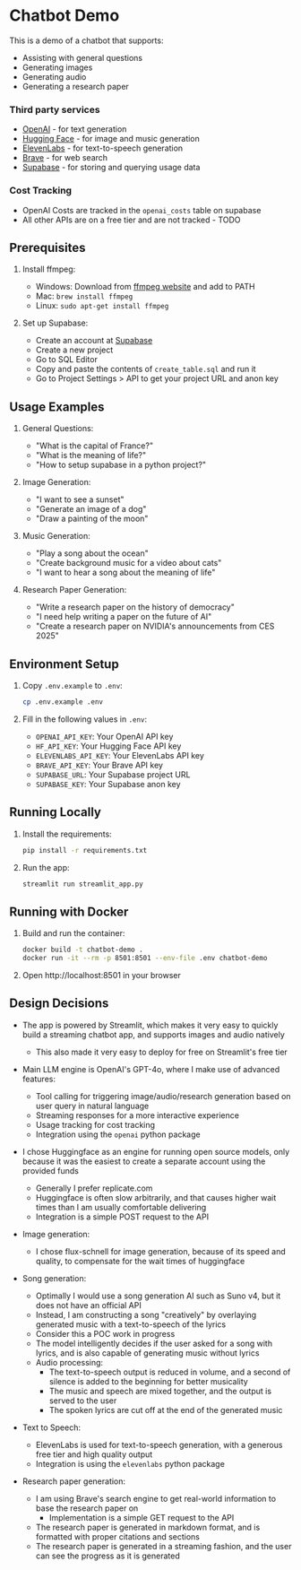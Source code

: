 # Chatbot Demo

This is a demo of a chatbot that supports:
* Assisting with general questions
* Generating images
* Generating audio
* Generating a research paper

### Third party services

* [OpenAI](https://openai.com) - for text generation
* [Hugging Face](https://huggingface.co) - for image and music generation
* [ElevenLabs](https://elevenlabs.io) - for text-to-speech generation
* [Brave](https://brave.com/search/api/) - for web search
* [Supabase](https://supabase.com) - for storing and querying usage data

### Cost Tracking

* OpenAI Costs are tracked in the `openai_costs` table on supabase
* All other APIs are on a free tier and are not tracked - TODO


## Prerequisites

1. Install ffmpeg:
   - Windows: Download from [ffmpeg website](https://ffmpeg.org/download.html) and add to PATH
   - Mac: `brew install ffmpeg`
   - Linux: `sudo apt-get install ffmpeg`

2. Set up Supabase:
   - Create an account at [Supabase](https://supabase.com)
   - Create a new project
   - Go to SQL Editor
   - Copy and paste the contents of `create_table.sql` and run it
   - Go to Project Settings > API to get your project URL and anon key

## Usage Examples

1. General Questions:
   - "What is the capital of France?"
   - "What is the meaning of life?"
   - "How to setup supabase in a python project?"

2. Image Generation:
   - "I want to see a sunset"
   - "Generate an image of a dog"
   - "Draw a painting of the moon"

3. Music Generation:
   - "Play a song about the ocean"
   - "Create background music for a video about cats"
   - "I want to hear a song about the meaning of life"

4. Research Paper Generation:
   - "Write a research paper on the history of democracy"
   - "I need help writing a paper on the future of AI"
   - "Create a research paper on NVIDIA's announcements from CES 2025"

## Environment Setup

1. Copy `.env.example` to `.env`:
   ```bash
   cp .env.example .env
   ```

2. Fill in the following values in `.env`:
   - `OPENAI_API_KEY`: Your OpenAI API key
   - `HF_API_KEY`: Your Hugging Face API key
   - `ELEVENLABS_API_KEY`: Your ElevenLabs API key
   - `BRAVE_API_KEY`: Your Brave API key
   - `SUPABASE_URL`: Your Supabase project URL
   - `SUPABASE_KEY`: Your Supabase anon key

## Running Locally

1. Install the requirements:
   ```bash
   pip install -r requirements.txt
   ```

2. Run the app:
   ```bash
   streamlit run streamlit_app.py
   ```

## Running with Docker

1. Build and run the container:
   ```bash
   docker build -t chatbot-demo .
   docker run -it --rm -p 8501:8501 --env-file .env chatbot-demo
   ```

2. Open http://localhost:8501 in your browser


## Design Decisions

* The app is powered by Streamlit, which makes it very easy to quickly build a streaming chatbot app, and supports images and audio natively
  * This also made it very easy to deploy for free on Streamlit's free tier

* Main LLM engine is OpenAI's GPT-4o, where I make use of advanced features:
  * Tool calling for triggering image/audio/research generation based on user query in natural language
  * Streaming responses for a more interactive experience
  * Usage tracking for cost tracking
  * Integration using the `openai` python package

* I chose Huggingface as an engine for running open source models, only because it was the easiest to create a separate account using the provided funds
  * Generally I prefer replicate.com
  * Huggingface is often slow arbitrarily, and that causes higher wait times than I am usually comfortable delivering
  * Integration is a simple POST request to the API

* Image generation:
  * I chose flux-schnell for image generation, because of its speed and quality, to compensate for the wait times of huggingface

* Song generation:
  * Optimally I would use a song generation AI such as Suno v4, but it does not have an official API
  * Instead, I am constructing a song "creatively" by overlaying generated music with a text-to-speech of the lyrics
  * Consider this a POC work in progress
  * The model intelligently decides if the user asked for a song with lyrics, and is also capable of generating music without lyrics
  * Audio processing:
    * The text-to-speech output is reduced in volume, and a second of silence is added to the beginning for better musicality
    * The music and speech are mixed together, and the output is served to the user
    * The spoken lyrics are cut off at the end of the generated music

* Text to Speech:
  * ElevenLabs is used for text-to-speech generation, with a generous free tier and high quality output
  * Integration is using the `elevenlabs` python package

* Research paper generation:
  * I am using Brave's search engine to get real-world information to base the research paper on
    * Implementation is a simple GET request to the API
  * The research paper is generated in markdown format, and is formatted with proper citations and sections
  * The research paper is generated in a streaming fashion, and the user can see the progress as it is generated
